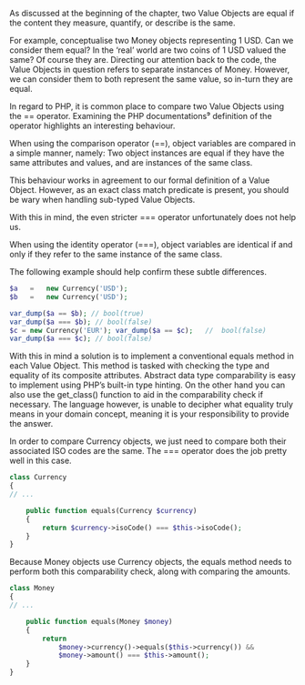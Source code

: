 As discussed at the beginning of the chapter, two Value Objects are equal if the content they measure, quantify, or describe is the same.

For example, conceptualise two Money objects representing 1 USD. Can we consider them equal? In the ‘real’ world are two coins of 1 USD valued the same? Of course they are. Directing our attention back to the code, the Value Objects in question refers to separate instances of Money. However, we can consider them to both represent the same value, so in-turn they are equal.

In regard to PHP, it is common place to compare two Value Objects using the == operator. Examining the PHP documentations⁹ definition of the operator highlights an interesting behaviour.

When using the comparison operator \(==\), object variables are compared in a simple manner, namely: Two object instances are equal if they have the same attributes and values, and are instances of the same class.

This behaviour works in agreement to our formal definition of a Value Object. However, as an exact class match predicate is present, you should be wary when handling sub-typed Value Objects.

With this in mind, the even stricter === operator unfortunately does not help us.

When using the identity operator \(===\), object variables are identical if and only if they refer to the same instance of the same class.

The following example should help confirm these subtle differences.

```php
$a   =   new Currency('USD');
$b   =   new Currency('USD');

var_dump($a == $b); // bool(true)
var_dump($a === $b); // bool(false)
$c = new Currency('EUR'); var_dump($a == $c);	//  bool(false)
var_dump($a === $c); // bool(false)

```

With this in mind a solution is to implement a conventional equals method in each Value Object. This method is tasked with checking the type and equality of its composite attributes. Abstract data type comparability is easy to implement using PHP’s built-in type hinting. On the other hand you can also use the get\_class\(\) function to aid in the comparability check if necessary. The language however, is unable to decipher what equality truly means in your domain concept, meaning it is your responsibility to provide the answer.

In order to compare Currency objects, we just need to compare both their associated ISO codes are the same. The === operator does the job pretty well in this case.

```php
class Currency
{
// ...

    public function equals(Currency $currency)
    {
        return $currency->isoCode() === $this->isoCode();
    }
}

```



Because Money objects use Currency objects, the equals method needs to perform both this comparability check, along with comparing the amounts.

```php
class Money
{
// ...

    public function equals(Money $money)
    {
        return
            $money->currency()->equals($this->currency()) &&
            $money->amount() === $this->amount();
    }
}
```



